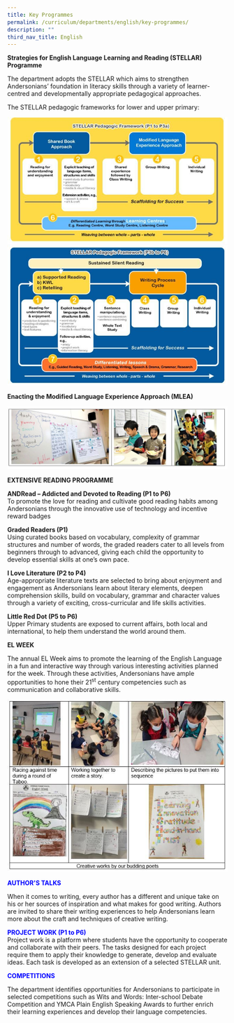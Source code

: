 ```yaml
---
title: Key Programmes
permalink: /curriculum/departments/english/key-programmes/
description: ""
third_nav_title: English
---
```


<p><strong><strong>Strategies for English Language Learning and Reading (STELLAR) Programme</strong><br /></strong></p>
<p>The department adopts the STELLAR which aims to strengthen Andersonians&rsquo; foundation in literacy skills through a variety of learner-centred and developmentally appropriate pedagogical approaches.</p>
<p>The STELLAR pedagogic frameworks for lower and upper primary:</p>
<img src="/images/2021%20EL%20-%20pic%201.jpg">
<img src="/images/2021%20EL%20-%20pic%202.jpg">
<p><strong class="">Enacting the Modified Language Experience Approach (MLEA)</strong></p>
<img src="/images/2021%20EL%20-%20pic%203.jpg">
<p><strong class=""><span class="">EXTENSIVE READING PROGRAMME</span></strong></p>
<p><strong>ANDRead &ndash;&nbsp;</strong><strong>Addicted and Devoted to Reading&nbsp;</strong><strong>(P1 to P6)<br /></strong>To promote the love for reading and cultivate good reading habits among Andersonians through the innovative use of technology and incentive reward badges</p>
<p><strong>Graded Readers (P1)<br /></strong>Using curated books based on vocabulary, complexity of grammar structures and number of words, the graded readers cater&nbsp;to&nbsp;all levels from beginners through to advanced,&nbsp;giving each child the opportunity to develop essential skills at&nbsp;one&rsquo;s&nbsp;own pace.</p>
<p><strong>I Love Literature (P2 to P4)<br /></strong>Age-appropriate literature texts are selected to bring about enjoyment and engagement as Andersonians learn about literary elements, deepen comprehension skills, build on vocabulary, grammar and character values through a variety of exciting, cross-curricular and life skills activities.</p>
<p><strong>Little Red Dot (P5 to P6)<br /></strong>Upper Primary students are exposed to current affairs, both local and international, to help them understand the world around them. </p>
<p class=""><strong class=""><span class="">EL WEEK</span></strong></p>
<p class=""><span class="" lang="EN-GB">The annual EL Week aims to promote the learning of the English Language in a fun and interactive way through various interesting activities&nbsp;</span><span class="" lang="EN">planned for the week.&nbsp;</span><span class="">Through these activities, Andersonians have ample opportunities to hone their 21<sup class="">st</sup>&nbsp;century competencies such as communication and collaborative skills.</span></p>
<img src="/images/2021%20EL%20-%20pic%204.jpg">
<p class=""><strong class=""><span class=""><span style="color: #0000ff;">AUTHOR'S TALKS</span></span></strong></p>
<p class=""><span class="">When it comes to writing, every author has a different and unique take on his or her sources of inspiration and what makes for good writing.&nbsp;Authors are invited to&nbsp;share their writing experiences to help Andersonians learn more about the craft and techniques of creative writing.</span></p>
<p class=""><strong class=""><span class=""><span style="color: #0000ff;">PROJECT WORK (P1 to P6)</span></span></strong><strong class=""><span class=""><br class="" /></span></strong><span class="">Project work is a platform where students have the opportunity to cooperate and collaborate with their peers. The tasks designed for each project require them to apply their knowledge to generate, develop and evaluate ideas. Each task is developed as an extension of a selected STELLAR unit.</span></p>
<p><strong class=""><span class=""><span style="color: #0000ff;">COMPETITIONS</span></span></strong><strong class=""><br class="" /></strong></p>
<p class="">The department identifies opportunities for Andersonians to participate in selected competitions such as Wits and Words: Inter-school Debate Competition and YMCA Plain English Speaking Awards to further enrich their learning experiences and develop their language competencies.</p>